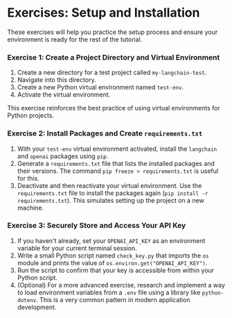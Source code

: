 # Exercises: Setup and Installation

These exercises will help you practice the setup process and ensure your environment is ready for the rest of the tutorial.

### Exercise 1: Create a Project Directory and Virtual Environment

1.  Create a new directory for a test project called `my-langchain-test`.
2.  Navigate into this directory.
3.  Create a new Python virtual environment named `test-env`.
4.  Activate the virtual environment.

This exercise reinforces the best practice of using virtual environments for Python projects.

### Exercise 2: Install Packages and Create `requirements.txt`

1.  With your `test-env` virtual environment activated, install the `langchain` and `openai` packages using `pip`.
2.  Generate a `requirements.txt` file that lists the installed packages and their versions. The command `pip freeze > requirements.txt` is useful for this.
3.  Deactivate and then reactivate your virtual environment. Use the `requirements.txt` file to install the packages again (`pip install -r requirements.txt`). This simulates setting up the project on a new machine.

### Exercise 3: Securely Store and Access Your API Key

1.  If you haven't already, set your `OPENAI_API_KEY` as an environment variable for your current terminal session.
2.  Write a small Python script named `check_key.py` that imports the `os` module and prints the value of `os.environ.get("OPENAI_API_KEY")`.
3.  Run the script to confirm that your key is accessible from within your Python script.
4.  (Optional) For a more advanced exercise, research and implement a way to load environment variables from a `.env` file using a library like `python-dotenv`. This is a very common pattern in modern application development.
